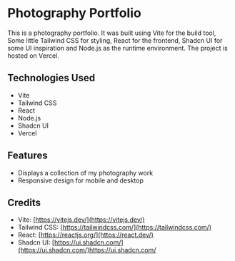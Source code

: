 # Photography Portfolio

This is a photography portfolio. It was built using Vite for the build tool, Some little Tailwind CSS for styling, React for the frontend, Shadcn UI for some UI inspiration and Node.js as the runtime environment. The project is hosted on Vercel.

## Technologies Used

- Vite
- Tailwind CSS
- React
- Node.js
- Shadcn UI
- Vercel

## Features

- Displays a collection of my photography work
- Responsive design for mobile and desktop

## Credits

- Vite: [https://vitejs.dev/](https://vitejs.dev/)
- Tailwind CSS: [https://tailwindcss.com/](https://tailwindcss.com/)
- React: [https://reactjs.org/](https://react.dev/)
- Shadcn UI: [https://ui.shadcn.com/](https://ui.shadcn.com/)https://ui.shadcn.com/
